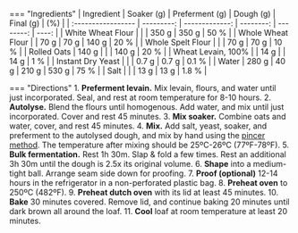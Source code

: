 === "Ingredients"
    | Ingredient         | Soaker (g) | Preferment (g) | Dough (g) | Final (g) |   (%) |
    | :----------------- | ---------: | -------------: | --------: | --------: | ----: |
    | White Wheat Flour  |            |                |     350 g |     350 g |  50 % |
    | Whole Wheat Flour  |            |           70 g |      70 g |     140 g |  20 % |
    | Whole Spelt Flour  |            |                |      70 g |      70 g |  10 % |
    | Rolled Oats        |      140 g |                |           |     140 g |  20 % |
    | Wheat Levain, 100% |            |           14 g |           |      14 g |   1 % |
    | Instant Dry Yeast  |            |                |     0.7 g |     0.7 g | 0.1 % |
    | Water              |      280 g |           40 g |     210 g |     530 g |  75 % |
    | Salt               |            |                |      13 g |      13 g | 1.8 % |

=== "Directions"
    1. **Preferment levain.** Mix levain, flours, and water until just incorporated. Seal, and rest at room temperature for 8-10 hours.
    2. **Autolyse.** Blend the flours until homogenous. Add water, and mix until just incorporated. Cover and rest 45 minutes.
    3. **Mix soaker.** Combine oats and water, cover, and rest 45 minutes.
    4. **Mix.** Add salt, yeast, soaker, and preferment to the autolysed dough, and mix by hand using the [pincer method](https://www.youtube.com/watch?v=HoY7CPw0E1s). The temperature after mixing should be 25ºC-26ºC (77ºF-78ºF).
    5. **Bulk fermentation.** Rest 1h 30m. Slap & fold a few times. Rest an additional 3h 30m until the dough is 2.5x its original volume.
    6. **Shape** into a medium-tight ball. Arrange seam side down for proofing.
    7. **Proof (optional)** 12-14 hours in the refrigerator in a non-perforated plastic bag.
    8. **Preheat oven** to 250ºC (482ºF).
    9. **Preheat dutch oven** with its lid at least 45 minutes.
    10. **Bake** 30 minutes covered. Remove lid, and continue baking 20 minutes until dark brown all around the loaf.
    11. **Cool** loaf at room temperature at least 20 minutes.
